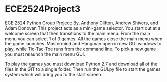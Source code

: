 # ECE2524Project3
ECE 2524 Python Group Project: By, Anthony Clifton, Andrew Shivers, and Adam Donovan
This project acts as a mini-game selector. You start out at a welcome screen that then transitions
to the main menu. From the main menu you can select 1 of 3 games. All the games close the main menu
when the game launches. Mastermind and Hangman open in new GUI windows to play, while Tic-Tac-Toe runs
from the command line. To pick a new game you must relaunch the main menu GUI.

To play the games you must download Python 2.7 and download all of the files in the GIT to a single folder.
Then run the GUI.py file to start the games system which will bring you to the start screen.
